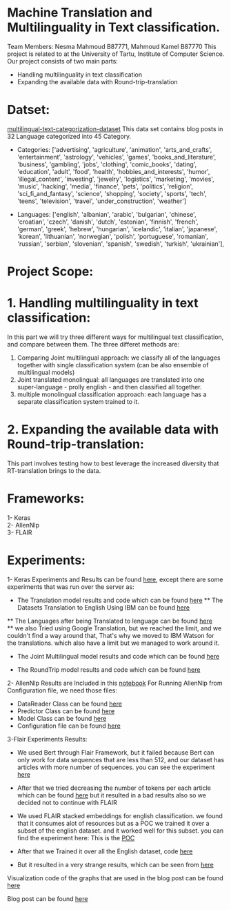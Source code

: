 # Machine Translation and  Multilinguality in Text classification.
Team Members: Nesma Mahmoud B87771, Mahmoud Kamel B87770
This project is related to at the University of Tartu, Institute of Computer Science. 
Our project consists of two main parts:
*  Handling multilinguality in text classification
*  Expanding the available data with Round-trip-translation

# Datset: 
[multilingual-text-categorization-dataset](https://github.com/valeriano-manassero/multilingual-text-categorization-dataset)
This data set contains blog posts in 32 Language categorized into 45 Category. 
* Categories: ['advertising', 'agriculture', 'animation', 'arts_and_crafts',
       'entertainment', 'astrology', 'vehicles', 'games',
       'books_and_literature', 'business', 'gambling', 'jobs', 'clothing',
       'comic_books', 'dating', 'education', 'adult', 'food', 'health',
       'hobbies_and_interests', 'humor', 'illegal_content', 'investing',
       'jewelry', 'logistics', 'marketing', 'movies', 'music', 'hacking',
       'media', 'finance', 'pets', 'politics', 'religion',
       'sci_fi_and_fantasy', 'science', 'shopping', 'society', 'sports',
       'tech', 'teens', 'television', 'travel', 'under_construction',
       'weather']
       
* Languages: ['english', 'albanian', 'arabic', 'bulgarian', 'chinese',
       'croatian', 'czech', 'danish', 'dutch', 'estonian', 'finnish',
       'french', 'german', 'greek', 'hebrew', 'hungarian', 'icelandic',
       'italian', 'japanese', 'korean', 'lithuanian', 'norwegian',
       'polish', 'portuguese', 'romanian', 'russian', 'serbian',
       'slovenian', 'spanish', 'swedish', 'turkish', 'ukrainian'],

# Project Scope: 
# 1. Handling multilinguality in text classification:
In this part we will try three different ways for multilingual text classification, and compare between them. The three differet methods are:
1. Comparing Joint multilingual approach: we classify all of the languages together with single classification system (can be also ensemble of multilingual models)
2. Joint translated monolingual: all languages are translated into one super-language - prolly english - and then classified all together.
3. multiple monolingual classification approach: each language has a separate classification system trained to it.

# 2. Expanding the available data with Round-trip-translation:
This part involves testing how to best leverage the increased diversity that RT-translation brings to the data.

# Frameworks:
1- Keras  
2- AllenNlp  
3- FLAIR 

# Experiments:
1- Keras Experiments and Results can be found [here](https://github.com/nesmaAlmoazamy/Handling_Multilinguality/blob/master/Keras/ALL_PHASES.ipynb), except there are some experiments that was run over the server as: 
* The Translation model results and code which can be found [here](https://github.com/nesmaAlmoazamy/Handling_Multilinguality/tree/master/Keras/Joint_Translated_Monolingual) 
 ** The Datasets Translation to English Using IBM can be found [here](https://github.com/nesmaAlmoazamy/Handling_Multilinguality/blob/master/Keras/TranslationUsingIBMWatson.ipynb)
 
 ** The Languages after being Translated to lenguage can be found [here](https://github.com/nesmaAlmoazamy/Handling_Multilinguality/blob/master/Keras/Super%20Language%20after%20translation.ipynb)  
 ** we also Tried using Google Translation, but we reached the limit, and we couldn't find a way around that, That's why we moved to IBM Watson for the translations. which also have a limit but we managed to work around it.
* The Joint Multilingual model results and code which can be found [here](https://github.com/nesmaAlmoazamy/Handling_Multilinguality/tree/master/Keras/Joint_Multilingual_Results) 

* The RoundTrip  model results and code which can be found [here]() 


2- AllenNlp Results are Included in this [notebook]( https://github.com/nesmaAlmoazamy/Handling_Multilinguality/blob/master/AllenNlp/ALL_PHASES_AllenNlp.ipynb)
For Running AllenNlp from Configuration file, we need those files: 
* DataReader Class can be found [here](https://github.com/nesmaAlmoazamy/Handling_Multilinguality/blob/master/AllenNlp/data-reader.py)
* Predictor Class can be found [here](https://github.com/nesmaAlmoazamy/Handling_Multilinguality/blob/master/AllenNlp/predictor.py)
* Model Class can be found [here](https://github.com/nesmaAlmoazamy/Handling_Multilinguality/blob/master/AllenNlp/LstmClassifier.py)
* Configuration file can be found [here](https://github.com/nesmaAlmoazamy/Handling_Multilinguality/blob/master/AllenNlp/ArticlesClassification.jsonnet)

3-Flair Experiments Results: 
* We used Bert through Flair Framework, but it failed because Bert can only work for data sequences that are less than 512, and our dataset has articles with more number of sequences. you can see the experiment [here](https://github.com/nesmaAlmoazamy/Handling_Multilinguality/blob/master/Flair/FlairBertEnglishFAILED.ipynb)
* After that we tried decreasing the number of tokens per each article which can be found [here](https://github.com/nesmaAlmoazamy/Handling_Multilinguality/blob/master/Flair/FlairBertEnglishDecreaseNumberOfTokensTo50.ipynb) but it resulted in a bad results also so we decided not to continue with FLAIR

* We used FLAIR stacked embeddings for english classification. we found that it consumes alot of resources but as a POC we trained it over a subset of the english dataset. and it worked well for this subset. you can find the experiment here: This is the [POC](https://github.com/nesmaAlmoazamy/Handling_Multilinguality/blob/master/Flair/FlairEnglishClassificationPOC.ipynb)
* After that we Trained it over all the English dataset, code [here]( https://github.com/nesmaAlmoazamy/Handling_Multilinguality/blob/master/Flair/FlairEnglishClassificationToBeRunOverTheCluster.ipynb)
* But it resulted in a very strange results, which can be seen from [here]( https://github.com/nesmaAlmoazamy/Handling_Multilinguality/blob/master/Flair/result_flair.txt)

Visualization code of the graphs that are used in the blog post can be found [here](https://github.com/nesmaAlmoazamy/Handling_Multilinguality/blob/master/Visualization/Visualizations.ipynb)

Blog post can be found [here](https://medium.com/@mahmoud.kamel104/machine-translation-and-multilinguality-in-text-classification-6e20ef9dbce8)
